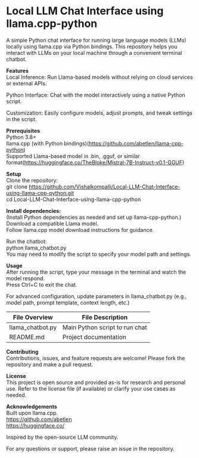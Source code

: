 # Local LLM Chat Interface using llama.cpp-python

A simple Python chat interface for running large language models (LLMs) locally using llama.cpp via Python bindings. This repository helps you interact with LLMs on your local machine through a convenient terminal chatbot.

**Features**  
Local Inference: Run Llama-based models without relying on cloud services or external APIs.  

Python Interface: Chat with the model interactively using a native Python script.  

Customization: Easily configure models, adjust prompts, and tweak settings in the script.  

**Prerequisites**  
Python 3.8+  
llama.cpp (with Python bindings)(https://github.com/abetlen/llama-cpp-python)  
Supported Llama-based model in .bin, .gguf, or similar format(https://huggingface.co/TheBloke/Mistral-7B-Instruct-v0.1-GGUF)  

**Setup**  
Clone the repository:  
git clone https://github.com/Vishalkompalli/Local-LLM-Chat-Interface-using-llama-cpp-python.git  
cd Local-LLM-Chat-Interface-using-llama-cpp-python  

**Install dependencies:**  
(Install Python dependencies as needed and set up llama-cpp-python.)  
Download a compatible Llama model.  
Follow llama.cpp model download instructions for guidance.  

Run the chatbot:  
python llama_chatbot.py  
You may need to modify the script to specify your model path and settings.  

**Usage**  
After running the script, type your message in the terminal and watch the model respond.  
Press Ctrl+C to exit the chat.  

For advanced configuration, update parameters in llama_chatbot.py (e.g., model path, prompt template, context length, etc.)        
	               
| File Overview       | File	Description |  
|---------------------|-------------------|
| llama_chatbot.py    | Main Python script to run chat|
| README.md           |Project documentation|


**Contributing**  
Contributions, issues, and feature requests are welcome! Please fork the repository and make a pull request.  

**License**  
This project is open source and provided as-is for research and personal use. Refer to the license file (if available) or clarify your use cases as needed.  

**Acknowledgements**  
Built upon llama.cpp.  
https://github.com/abetlen  
https://huggingface.co/  

Inspired by the open-source LLM community.  

For any questions or support, please raise an issue in the repository.  
